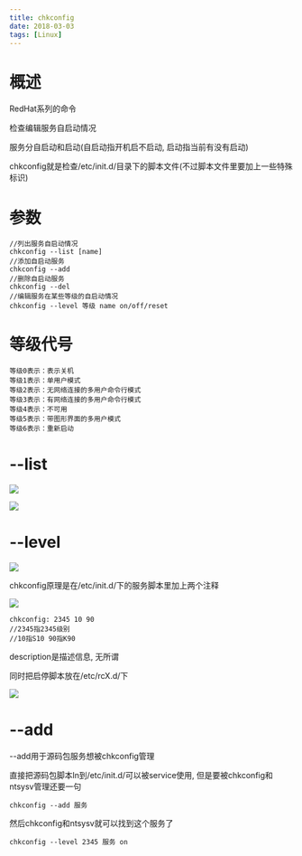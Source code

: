 ```yaml
---
title: chkconfig
date: 2018-03-03
tags: [Linux]
---
```


# 概述

RedHat系列的命令

检查编辑服务自启动情况

服务分自启动和启动(自启动指开机启不启动, 启动指当前有没有启动)

chkconfig就是检查/etc/init.d/目录下的脚本文件(不过脚本文件里要加上一些特殊标识)

# 参数

```
//列出服务自启动情况
chkconfig --list [name]
//添加自启动服务
chkconfig --add
//删除自启动服务
chkconfig --del
//编辑服务在某些等级的自启动情况
chkconfig --level 等级 name on/off/reset
```

# 等级代号

```
等级0表示：表示关机
等级1表示：单用户模式
等级2表示：无网络连接的多用户命令行模式
等级3表示：有网络连接的多用户命令行模式
等级4表示：不可用
等级5表示：带图形界面的多用户模式
等级6表示：重新启动
```

# --list

![](http://p1rbtn7qp.bkt.clouddn.com/18-2-2/19288088.jpg)

![](http://p1rbtn7qp.bkt.clouddn.com/18-2-2/6367819.jpg)

# --level

![](http://p1rbtn7qp.bkt.clouddn.com/18-2-2/43712597.jpg)

chkconfig原理是在/etc/init.d/下的服务脚本里加上两个注释

![](http://p1rbtn7qp.bkt.clouddn.com/18-2-2/38512318.jpg)

```
chkconfig: 2345 10 90
//2345指2345级别
//10指S10 90指K90
```

description是描述信息, 无所谓

同时把启停脚本放在/etc/rcX.d/下

![](http://p1rbtn7qp.bkt.clouddn.com/18-2-2/87321059.jpg)

# --add

--add用于源码包服务想被chkconfig管理

直接把源码包脚本ln到/etc/init.d/可以被service使用, 但是要被chkconfig和ntsysv管理还要一句

```
chkconfig --add 服务
```

然后chkconfig和ntsysv就可以找到这个服务了

```
chkconfig --level 2345 服务 on
```